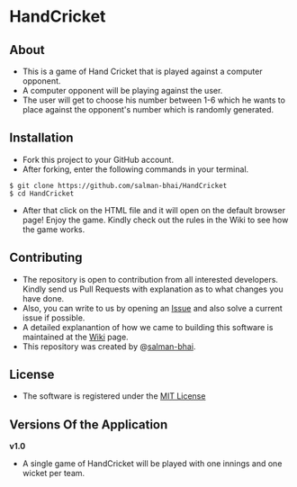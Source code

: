 # HandCricket

## About
- This is a game of Hand Cricket that is played against a computer opponent.
- A computer opponent will be playing against the user.
- The user will get to choose his number between 1-6 which he wants to place against the opponent's number which is randomly generated.

## Installation
- Fork this project to your GitHub account.
- After forking, enter the following commands in your terminal.

```
$ git clone https://github.com/salman-bhai/HandCricket
$ cd HandCricket
```

- After that click on the HTML file and it will open on the default browser page! Enjoy the game. Kindly check out the rules in the Wiki to see how the game works.

## Contributing
- The repository is open to contribution from all interested developers. Kindly send us Pull Requests with explanation as to what changes you have done.
- Also, you can write to us by opening an [Issue](https://github.com/salman-bhai/HandCricket/issues) and also solve a current issue if possible.
- A detailed explanantion of how we came to building this software is maintained at the [Wiki](https://github.com/salman-bhai/HandCricket/wiki) page.
- This repository was created by @[salman-bhai](https://github.com/salman-bhai).


## License
- The software is registered under the [MIT License](https://github.com/salman-bhai/HandCricket/blob/master/LICENSE)

## Versions Of the Application

**v1.0** 
- A single game of HandCricket will be played with one innings and one wicket per team.